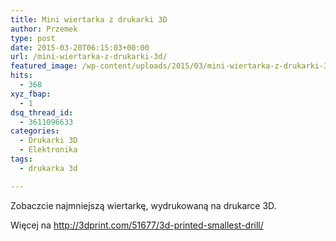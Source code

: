 ```yaml
---
title: Mini wiertarka z drukarki 3D
author: Przemek
type: post
date: 2015-03-20T06:15:03+00:00
url: /mini-wiertarka-z-drukarki-3d/
featured_image: /wp-content/uploads/2015/03/mini-wiertarka-z-drukarki-3d-624x351.jpg
hits:
  - 368
xyz_fbap:
  - 1
dsq_thread_id:
  - 3611096633
categories:
  - Drukarki 3D
  - Elektronika
tags:
  - drukarka 3d

---
```

Zobaczcie najmniejszą wiertarkę, wydrukowaną na drukarce 3D.

<!--more-->



Więcej na <a href="http://3dprint.com/51677/3d-printed-smallest-drill/" target="_blank">http://3dprint.com/51677/3d-printed-smallest-drill/</a>